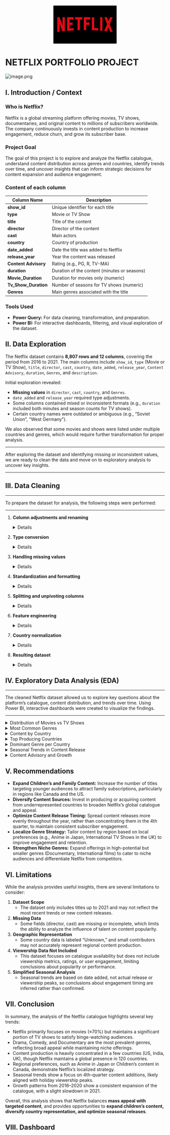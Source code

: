 <p align="center">
  <img src="Images/logo_netflix.png" alt="logo_netflix.png" width="200">
</p>



# NETFLIX PORTFOLIO PROJECT

![image.png](attachment:292b4273-92e3-4f84-9212-9ca2deec66d8:image.png)

## I. Introduction / Context

### **Who is Netflix?**

Netflix is a global streaming platform offering movies, TV shows, documentaries, and original content to millions of subscribers worldwide. The company continuously invests in content production to increase engagement, reduce churn, and grow its subscriber base.

### **Project Goal**

The goal of this project is to explore and analyze the Netflix catalogue, understand content distribution across genres and countries, identify trends over time, and uncover insights that can inform strategic decisions for content expansion and audience engagement.

### **Content of each column**

| **Column Name** | **Description** |
| --- | --- |
| **show_id** | Unique identifier for each title |
| **type** | Movie or TV Show |
| **title** | Title of the content |
| **director** | Director of the content |
| **cast** | Main actors |
| **country** | Country of production |
| **date_added** | Date the title was added to Netflix |
| **release_year** | Year the content was released |
| **Content Advisory** | Rating (e.g., PG, R, TV-MA) |
| **duration** | Duration of the content (minutes or seasons) |
| **Movie_Duration** | Duration for movies only (numeric) |
| **Tv_Show_Duration** | Number of seasons for TV shows (numeric) |
| **Genres** | Main genres associated with the title |

### **Tools Used**

- **Power Query:** For data cleaning, transformation, and preparation.
- **Power BI:** For interactive dashboards, filtering, and visual exploration of the dataset.

## II. Data Exploration

The Netflix dataset contains **8,807 rows and 12 columns**, covering the period from 2016 to 2021. The main columns include `show_id`, `type` (Movie or TV Show), `title`, `director`, `cast`, `country`, `date_added`, `release_year`, `Content Advisory`, `duration`, `Genres`, and `description`.

Initial exploration revealed:

- **Missing values** in `director`, `cast`, `country`, and `Genres`.
- `date_added` and `release_year` required type adjustments.
- Some columns contained mixed or inconsistent formats (e.g., `duration` included both minutes and season counts for TV shows).
- Certain country names were outdated or ambiguous (e.g., “Soviet Union”, “West Germany”).

We also observed that some movies and shows were listed under multiple countries and genres, which would require further transformation for proper analysis.

---

After exploring the dataset and identifying missing or inconsistent values, we are ready to clean the data and move on to exploratory analysis to uncover key insights.

---

## III. Data Cleaning

---

To prepare the dataset for analysis, the following steps were performed:

---

1. **Column adjustments and renaming**
   <details>
    - Removed irrelevant columns like `description`.
    - Renamed `listed_in` to `Genres` and `rating` to `Content Advisory` for clarity.
    <details>

2. **Type conversion**
   <details>
    - Converted `release_year` to integer, `date_added` to date, and `Movie_Duration`/`TV_Show_Duration` to numeric types.
    <details>

3. **Handling missing values**
   <details>
    - `director` and `cast` left blank as not critical for analysis.
    - Missing `country` and `Genres` were replaced with `"Unknown"`.
   <details>

4. **Standardization and formatting**
   <details>
    - Removed extraneous characters (e.g., `"min"`, `"s"`, `"Season/Seasons"`) from `duration` columns.
    - Standardized text capitalization for `title` and `country`.
    - Trimmed unnecessary spaces.
    <details>

5. **Splitting and unpivoting columns**
    <details>
    - Separated multiple countries into distinct rows for detailed country-level analysis.
    - Similarly, genres were split and normalized.
    <details>

6. **Feature engineering**
    <details>
    - Created `Movie_Duration` and `TV_Show_Duration` for better numeric analysis.
    - Added `Season_date_added` to categorize content by seasonal release (Winter, Spring, Summer, Fall).
    <details>

7. **Country normalization**
   <details>
    - Replaced outdated or ambiguous country names (e.g., `"Soviet Union"` → `"Unknown"`, `"West Germany"`/`"East Germany"` → `"Germany"`).
    <details>

8. **Resulting dataset**
    <details>
    - The dataset grew from 8,807 rows to **10,831 rows** after splitting multiple countries.
    - Cleaned, standardized, and structured data ready for exploratory analysis and visualization in Power BI.
    <details>


## IV. Exploratory Data Analysis (EDA)

---

The cleaned Netflix dataset allowed us to explore key questions about the platform’s catalogue, content distribution, and trends over time. Using Power BI, interactive dashboards were created to visualize the findings.

---

<details>
<summary>Distribution of Movies vs TV Shows</summary>

**Question:** How many movies and TV shows are available on Netflix?

![Capture d’écran 2025-09-12 à 15.35.43.png](attachment:86e18b01-159c-4355-afb9-aa0596f78343:Capture_decran_2025-09-12_a_15.35.43.png)

**Observation:**

- Total titles: 8,801
    - Movies: 6,128 (≈70%)
    - TV Shows: 2,675 (≈30%)

**Insight:**

- Netflix prioritizes movies in its catalogue, likely because films appeal to a broad audience and are easier to produce at scale.
- The significant proportion of TV shows shows a strategic investment in binge-worthy content to maintain subscriber engagement over time.
- This dual focus demonstrates Netflix’s approach to balance reach (through movies) and engagement (through series).

</details>

<details>
<summary>Most Common Genres</summary>

**Question:** Which genres are the most present on the platform?

![Capture d’écran 2025-09-12 à 16.16.15.png](attachment:cde0df35-67c3-4437-a523-57318b07caca:Capture_decran_2025-09-12_a_16.16.15.png)

**Observation:**

- Top genres :
    - Drama: 2 065 titles
    - Comedy: 1 328 titles
    - Documentary: 1 050 titles

**Insight:**

- Drama dominates due to its universal appeal across different audiences and countries.
- Comedy is popular for light, easily consumable content, attracting casual viewers.
- Documentaries reflect a niche strategy, catering to audiences interested in educational or informational content.
- Overall, Netflix balances mass appeal with targeted content to satisfy diverse viewer preferences.

</details>

<details>
<summary>Content by Country</summary>

**Question:** In how many countries is Netflix available and where does content come from?

**Observation:**

- Content originates from 120 countries after cleaning ambiguous values (e.g., “Soviet Union” → “Unknown”, “West/East Germany” → “Germany”).
- Most countries contribute a small number of titles; a few countries dominate production such as USA , India , United Kingdom , Canada and Japan.

**Insight:**

- Netflix sources content globally to appear diverse, but relies heavily on high-production countries like the US and India.
- The imbalance shows potential opportunities to expand into underrepresented regions, both to attract local subscribers and diversify content offerings.

</details>

<details>
<summary>Top Producing Countries</summary>

**Question:** Which countries produce the most Netflix content?

![Capture d’écran 2025-09-12 à 16.08.57.png](attachment:4a5df733-2db5-41ab-bff5-979d74d1c46d:Capture_decran_2025-09-12_a_16.08.57.png)

**Observation:**

- Top 5 producing countries:
    1. United States – 3,686 titles
    2. India – 1,045 titles
    3. United Kingdom – 804 titles
    4. Canada – 445 titles
    5. France – 391 titles

**Insight:**

- The US dominates due to its large production industry and global influence.
- India and the UK reflect Netflix’s strategy to cater to large, English-speaking audiences and high-demand markets.
- The top five countries account for approximately 70% of all titles available on Netflix
- Countries with fewer titles may represent untapped opportunities for regional content development.

</details>

<details>
<summary>Dominant Genre per Country</summary>

**Question:** What is the dominant genre in each country?

![Capture d’écran 2025-09-12 à 16.07.26.png](attachment:b709a05a-c8a5-4a17-b183-43de40ecb44e:Capture_decran_2025-09-12_a_16.07.26.png)

**Observation:**

- Drama is the dominant genre in most countries, including India, France, and Germany.
- Other genres show regional variation: International TV Shows are particularly significant in the UK, Children and Family content is more prevalent in Canada, and Anime has a strong presence in Japan.

**Insight:**

- Netflix tailors its content to local preferences, demonstrating an understanding of cultural tastes and regional demand.
- Recognizing these patterns allows Netflix to strategically prioritize genres when entering new markets or producing localized content, ensuring higher engagement and subscriber satisfaction.

</details>

<details>
<summary>Seasonal Trends in Content Release</summary>

**Question:** Are there seasonal trends in the release of Netflix content?

![Capture d’écran 2025-09-12 à 16.22.15.png](attachment:5aae8e64-60ca-4d4f-bc14-eefb4dcd8989:Capture_decran_2025-09-12_a_16.22.15.png)

**Observation:**

- Content categorized by season shows:
    - Winter (Dec–Feb), especially December, has the highest additions.
    - Spring, Summer, and Fall see moderate additions.

**Insight:**

- Netflix strategically releases most content during the 4th quarter to capture peak holiday viewership.
- Seasonal trends suggest a planned release strategy, which could be further optimized using viewership data to maximize engagement.

</details>

<details>
<summary>Content Advisory and Growth</summary>

**Question:** What can we learn from content advisory ratings and catalogue growth?

![Capture d’écran 2025-09-12 à 16.24.01.png](attachment:4b1fb288-db7a-4116-bb68-78ad48b08131:Capture_decran_2025-09-12_a_16.24.01.png)

**Observation:**

- Adult content dominates (2,860 movies, 1,146 TV shows).
- Teen/young adult content is substantial (~2,650 titles).
- Children’s content is limited (~640 titles).
- Catalogue grew steadily from 2016–2020, peaking in 2019–2020, then slightly decreased in 2021.

**Insight:**

- Netflix primarily targets adult viewers, but maintains offerings for teens and young adults.
- The lower proportion of children’s content may represent an opportunity for growth in family-oriented programming.
- Growth trends reflect strategic expansion and content acquisition efforts, while the 2021 decline suggests external factors (e.g., production delays or strategy shifts) impact catalogue additions.

</details>

## V. Recommendations


- **Expand Children’s and Family Content:** Increase the number of titles targeting younger audiences to attract family subscriptions, particularly in regions like Canada and the US.
- **Diversify Content Sources:** Invest in producing or acquiring content from underrepresented countries to broaden Netflix’s global catalogue and appeal.
- **Optimize Content Release Timing:** Spread content releases more evenly throughout the year, rather than concentrating them in the 4th quarter, to maintain consistent subscriber engagement.
- **Localize Genre Strategy:** Tailor content by region based on local preferences (e.g., Anime in Japan, International TV Shows in the UK) to improve engagement and retention.
- **Strengthen Niche Genres:** Expand offerings in high-potential but smaller genres (Documentary, International films) to cater to niche audiences and differentiate Netflix from competitors.


## VI. Limitations


While the analysis provides useful insights, there are several limitations to consider:

1. **Dataset Scope**
    - The dataset only includes titles up to 2021 and may not reflect the most recent trends or new content releases.
2. **Missing Data**
    - Some fields (director, cast) are missing or incomplete, which limits the ability to analyze the influence of talent on content popularity.
3. **Geographic Representation**
    - Some country data is labeled “Unknown,” and small contributors may not accurately represent regional content production.
4. **Viewership Data Not Included**
    - This dataset focuses on catalogue availability but does not include viewership metrics, ratings, or user engagement, limiting conclusions about popularity or performance.
5. **Simplified Seasonal Analysis**
    - Seasonal trends are based on date added, not actual release or viewership peaks, so conclusions about engagement timing are inferred rather than confirmed.



## VII. Conclusion


In summary, the analysis of the Netflix catalogue highlights several key trends:

- Netflix primarily focuses on movies (≈70%) but maintains a significant portion of TV shows to satisfy binge-watching audiences.
- Drama, Comedy, and Documentary are the most prevalent genres, reflecting broad appeal while maintaining niche offerings.
- Content production is heavily concentrated in a few countries (US, India, UK), though Netflix maintains a global presence in 120 countries.
- Regional preferences, such as Anime in Japan or Children’s content in Canada, demonstrate Netflix’s localized strategy.
- Seasonal trends show a focus on 4th-quarter content additions, likely aligned with holiday viewership peaks.
- Growth patterns from 2016–2020 show a consistent expansion of the catalogue, with a slight slowdown in 2021.

Overall, this analysis shows that Netflix balances **mass appeal with targeted content**, and provides opportunities to **expand children’s content, diversify country representation, and optimize seasonal releases**.


## VIII. Dashboard


